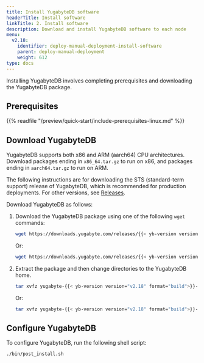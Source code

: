 ```yaml
---
title: Install YugabyteDB software
headerTitle: Install software
linkTitle: 2. Install software
description: Download and install YugabyteDB software to each node
menu:
  v2.18:
    identifier: deploy-manual-deployment-install-software
    parent: deploy-manual-deployment
    weight: 612
type: docs
---
```


Installing YugabyteDB involves completing prerequisites and downloading the YugabyteDB package.

## Prerequisites

{{% readfile "/preview/quick-start/include-prerequisites-linux.md" %}}

## Download YugabyteDB

YugabyteDB supports both x86 and ARM (aarch64) CPU architectures. Download packages ending in `x86_64.tar.gz` to run on x86, and packages ending in `aarch64.tar.gz` to run on ARM.

The following instructions are for downloading the STS (standard-term support) release of YugabyteDB, which is recommended for production deployments. For other versions, see [Releases](../../../releases/).

Download YugabyteDB as follows:

1. Download the YugabyteDB package using one of the following `wget` commands:

    ```sh
    wget https://downloads.yugabyte.com/releases/{{< yb-version version="v2.18">}}/yugabyte-{{< yb-version version="v2.18" format="build">}}-linux-x86_64.tar.gz
    ```

    Or:

    ```sh
    wget https://downloads.yugabyte.com/releases/{{< yb-version version="v2.18">}}/yugabyte-{{< yb-version version="v2.18" format="build">}}-el8-aarch64.tar.gz
    ```

1. Extract the package and then change directories to the YugabyteDB home.

    ```sh
    tar xvfz yugabyte-{{< yb-version version="v2.18" format="build">}}-linux-x86_64.tar.gz && cd yugabyte-{{< yb-version version="v2.18">}}/
    ```

    Or:

    ```sh
    tar xvfz yugabyte-{{< yb-version version="v2.18" format="build">}}-el8-aarch64.tar.gz && cd yugabyte-{{< yb-version version="v2.18">}}/
    ```

## Configure YugabyteDB

To configure YugabyteDB, run the following shell script:

```sh
./bin/post_install.sh
```
